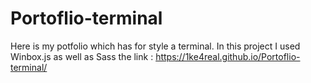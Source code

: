 # Portoflio-terminal
Here is my potfolio which has for style a terminal. In this project I used Winbox.js as well as Sass the link : https://1ke4real.github.io/Portoflio-terminal/
